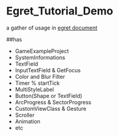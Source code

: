 # Egret_Tutorial_Demo

a gather of usage in [egret document](http://edn.egret.com/cn/docs/page/579)

##has
* GameExampleProject
* SystemInformations
* TextField
* InputTextField & GetFocus
* Color and Blur Filter
* Timer % startTick
* MultiStyleLabel
* Button(Shape or TextField)
* ArcProgress & SectorProgress
* CustomViewClass & Gesture
* Scroller
* Animation
* etc
